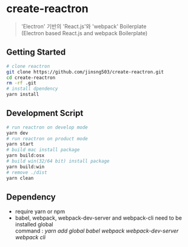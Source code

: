# create-reactron
> 'Electron' 기반의 'React.js'와 'webpack' Boilerplate  
(Electron based React.js and webpack Boilerplate)

## Getting Started
```bash
# clone reactron
git clone https://github.com/jinsng503/create-reactron.git
cd create-reactron
rm -rf .git
# install dpendency 
yarn install
```

## Development Script
```bash
# run reactron on develop mode
yarn dev
# run reactron on product mode
yarn start
# build mac install package
yarn build:osx
# build win(32/64 bit) install package
yarn build:win 
# remove ./dist
yarn clean
```

## Dependency
* require yarn or npm
* babel, webpack, webpack-dev-server and webpack-cli need to be installed global
<br>command : *yarn add global babel webpack webpack-dev-server webpack cli*
